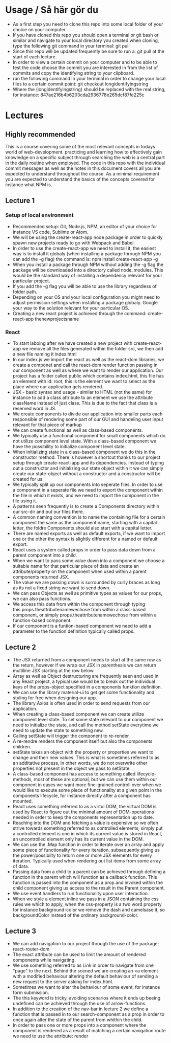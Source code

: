 # Usage / Så här gör du

* As a first step you need to clone this repo into some local folder of your choice on your computer. 
* If you have cloned this repo you should open a terminal or git bash or similar and navigate to your local directory you created when cloning, type the following git command in your terminal: git pull
* Since this repo will be updated frequently be sure to run a: git pull at the start of each lecture.
* In order to view a certain commit on your computer and to be able to test the code choose the commit you are interested in from the list of commits and copy the identifying string to your clipboard.
* run the following command in your terminal in order to change your local files to a certain commit point: git checkout longidentifyingstring
* Where the (longidentifyingstring) should be replaced with the real string, for instance: 847ae216b4b6203cda2936778e265dcf87fe225c

# Lectures

## Highly recommended
This is a course covering some of the most relevant concepts in todays world of web-development. 
practicing and learning how to effectively gain knowledge on a specific subject through searching the web is a central part in the daily routine when employed. The code in this repo with the individual commit messages as well as the notes in this document covers all you are expected to understand throughout the course.
As a minimal requirement you are expected to understand the basics of the concepts covered for instance what NPM is. 

## Lecture 1

### Setup of local environment

* Recommended setup: Git, Node.js, NPM, an editor of your choice for instance VS code, Sublime or Atom.
* We will be using the create-react-app node package in order to quickly spawn new projects ready to go with Webpack and Babel.
* In order to use the create-react-app we need to install it, the easiest way is to install it globaly (when installing a package through NPM you can add the -g flag) the command is: npm install create-react-app -g
* When you install a package through NPM without adding the -g flag the package will be downloaded into a directory called node_modules. This would be the standard way of installing a dependency relevant for your particular project.
* If you add the -g flag you will be able to use the library regardless of folder path.
* Depending on your OS and your local configuration you might need to adjust permission settings when installing a package globaly. Google your way to the solution relevant for your particular OS. 
* Creating a new react project is achieved through the command: create-react-app thenewprojectsname

### React

* To start labbing after we have created a new project with create-react-app we remove all the files generated within the folder src, we then add a new file naming it index.html
* In our index.js we import the react as well as the react-dom libraries, we create a componet and call the react-dom render function passing in our component as well as where we want to render our application. Our project has a folder called public which contains index.html, this file has an element with id: root, this is the element we want to select as the place where our application gets rendered.
* JSX - basic syntax and usage - similar to HTML (not the same) for instance to add a class attribute to an element we use the attribute className instead of just class. This is due to the fact that class is a reserved word in JS.
* We create components to divide our application into smaller parts each responsible of rendering some part of our GUI and handeling user input relevant for that piece of markup
* We can create functional as well as class-based components. 
* We typically use a functional component for small components which do not utilize component level state. With a class-based component we have the possibility to initialize component level state.
* When initializing state in a class-based component we do this in the constructor method. There is however a shortcut thanks to our project setup through create-react-app and its dependencies. Instead of typing out a constructor and initializing our state object within it we can simply create our state-object without a constructor and a constructor will be created for us.
* We typically split up our components into seperate files. In order to use a component in a seperate file we need to export the component within the file in which it exists, and we need to import the component in the file using it.
* A patterns seen frequently is to create a Components directory within our src-dir and put our files there. 
* A common naming convention is to name the containing file for a certain component the same as the component name, starting with a capital letter, the foldre Components should also start with a capital letter.
* There are named exports as well as default exports, if we want to import one or the other the syntax is slightly different for a named or default export.
* React uses a system called props in order to pass data down from a parent component into a child.
* When we want to pass some value down into a component we choose a suitable name for that particular piece of data and create an attribute/property on the component when used within a parent components returned JSX.
* The value we are passing down is surrounded by curly braces as long as its not a fixed string we want to send down.
* We can pass Objects as well as primitive types as values for our props, we can also pass functions.
* We access this data from within the component through typing this.props.theattributenamewechose from within a class-based component, or simply props.theattributenamewechose from within a function-based component.
* If our component is a funtion-based component we need to add a parameter to the function definition typically called props.


## Lecture 2

* The JSX returned from a component needs to start at the same row as the return, however if we wrap our JSX in parenthesis we can return multiline JSX starting at the row below.
* Array as well as Object destructuring are frequently seen and used in any React project, a typical use would be to break out the individual keys of the props-object specified in a components funktion definition. 
* We can use the library material-ui to get get some functionality and styling for free when designing our app.
* The library Axios is often used in order to send requests from our application.
* When creating a class-based component we can create utilize component level state. To set some state relevant to our component we need to initialize the state, and call the method setState everytime we need to update the state to something new.
* Calling setState will trigger the component to re-render. 
* A re-rendre renders the component itself but also the components children.
* setState takes an object with the property or properties we want to change and their new values. This is what is sometimes referred to as an additative process, in other words, we do not overwrite other properties not present in the object we pass to setState.
* A class-based component has access to something called lifecycle-methods, most of these are optional, but we can use them within our component in cases we want more fine-grained controll over when we would like to execute some piece of functionality at a given point in the components lifecycle, for instance directly after a component has mounted. 
* React uses something referred to as a virtul DOM, the virtual DOM is used by React to figure out the minimal amount of DOM-operations needed in order to keep the components representation up to date.
* Reaching into the DOM and fetching a value is expensive so we often strive towards something referred to as controlled elements, simply put a controlled element is one in which its current value is stored in React, an uncontrolled element only has its current value in the DOM.
* We can use the .Map function in order to iterate over an array and apply some piece of functionality for every iteration, subsequently giving us the power/possibilty to return one or more JSX elements for every iteration. 
Typically used when rendering out list items from some array of data.
* Passing data from a child to a parent can be achieved through defining a function in the parent which will function as a callback function. This function is passed into the component as a prop and invoked within the child component giving us access to the result in the Parent component.
* We use event handlers to run functionality upon user interaction.
* When we style a element inline we pass in a JSON containing the css rules we which to apply, when the css-property is a two word property for instance background-color we remove the dash and camelsase it, so backgroundColor instead of the ordinary background-color.

## Lecture 3

* We can add navigation to our project through the use of the package: react-router-dom
* The exact attribute can be used to limit the amount of rendered components while navigating.
* We use something referred to as Link in order to navigate from one "page" to the next. 
Behind the scened we are creating an <a element with a modified behaviour altering the default behaviour of sending a new request to the server asking for index.html.
* Sometimes we want to alter the behaviour of some event, for instance form submission.
* The this keyword is tricky, avoiding scenarios where it ends up beeing undefined can be achieved through the use of arrow-functions.
* In addition to the creation of the nav-bar in lecture 2 we define a function that is passed in to our search-component as a prop in order to once again alter the state of the parent from whithin the child.
* In order to pass one or more props into a component where the component is rendered as a result of matching a certain navigation route we need to use the attribute: render
